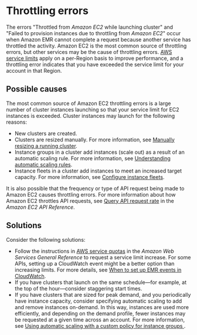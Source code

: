 # Throttling errors<a name="emr-throttling-error"></a>

The errors "Throttled from *Amazon EC2* while launching cluster" and "Failed to provision instances due to throttling from *Amazon EC2*" occur when Amazon EMR cannot complete a request because another service has throttled the activity\. Amazon EC2 is the most common source of throttling errors, but other services may be the cause of throttling errors\. [AWS service limits](https://docs.aws.amazon.com/general/latest/gr/aws_service_limits.html) apply on a per\-Region basis to improve performance, and a throttling error indicates that you have exceeded the service limit for your account in that Region\.

## Possible causes<a name="emr-failed-to-provision-instances-due-to-throttling-causes"></a>

The most common source of Amazon EC2 throttling errors is a large number of cluster instances launching so that your service limit for EC2 instances is exceeded\. Cluster instances may launch for the following reasons:
+ New clusters are created\.
+ Clusters are resized manually\. For more information, see [Manually resizing a running cluster](emr-manage-resize.md)\.
+ Instance groups in a cluster add instances \(scale out\) as a result of an automatic scaling rule\. For more information, see [Understanding automatic scaling rules](emr-automatic-scaling.md#emr-scaling-rules)\.
+ Instance fleets in a cluster add instances to meet an increased target capacity\. For more information, see [Configure instance fleets](emr-instance-fleet.md)\.

It is also possible that the frequency or type of API request being made to Amazon EC2 causes throttling errors\. For more information about how Amazon EC2 throttles API requests, see [Query API request rate](https://docs.aws.amazon.com/AWSEC2/latest/APIReference/query-api-troubleshooting.html#api-request-rate) in the *Amazon EC2 API Reference*\.

## Solutions<a name="emr-throttling-error-solutions"></a>

Consider the following solutions:
+ Follow the instructions in [AWS service quotas](https://docs.aws.amazon.com/general/latest/gr/aws_service_limits.html) in the *Amazon Web Services General Reference* to request a service limit increase\. For some APIs, setting up a CloudWatch event might be a better option than increasing limits\. For more details, see [When to set up EMR events in CloudWatch](emr-service-limits-cloudwatch-events.md)\.
+ If you have clusters that launch on the same schedule—for example, at the top of the hour—consider staggering start times\.
+ If you have clusters that are sized for peak demand, and you periodically have instance capacity, consider specifying automatic scaling to add and remove instances on\-demand\. In this way, instances are used more efficiently, and depending on the demand profile, fewer instances may be requested at a given time across an account\. For more information, see [Using automatic scaling with a custom policy for instance groups ](emr-automatic-scaling.md)\.